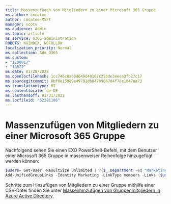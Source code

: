 ```yaml
---
title: Massenzufügen von Mitgliedern zu einer Microsoft 365 Gruppe
ms.author: cmcatee
author: cmcatee-MSFT
manager: scotv
ms.audience: Admin
ms.topic: article
ms.service: o365-administration
ROBOTS: NOINDEX, NOFOLLOW
localization_priority: Normal
ms.collection: Adm_O365
ms.custom:
- "1200017"
- "16572"
ms.date: 01/28/2022
ms.openlocfilehash: 1cc746c0a68d649d40102c25bde3eeea3fb27c17
ms.sourcegitcommit: 0bf8e159e9e49792db04709867d4f78e1047aa73
ms.translationtype: MT
ms.contentlocale: de-DE
ms.lasthandoff: 01/31/2022
ms.locfileid: "62281106"
---
```

# <a name="bulk-add-members-to-a-microsoft-365-group"></a>Massenzufügen von Mitgliedern zu einer Microsoft 365 Gruppe

Nachfolgend sehen Sie einen EXO PowerShell-Befehl, mit dem Benutzer einer Microsoft 365 Gruppe in massenweiser Reihenfolge hinzugefügt werden können:

```PowerShell
$users= Get-User -ResultSize unlimited | ?{$_.Department -eq "Marketing" -AND $_.RecipientType -eq "UserMailbox"}
Add-UnifiedGroupLinks -Identity Marketing -LinkType members -Links ($users.UserPrincipalName)
```

Schritte zum Hinzufügen von Mitgliedern zu einer Gruppe mithilfe einer CSV-Datei finden Sie unter [Massenhinzufügen von Gruppenmitgliedern in Azure Active Directory](https://aka.ms/M365GroupMemberBulkAddCSV).
